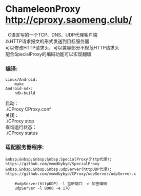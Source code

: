 ChameleonProxy     http://cproxy.saomeng.club/
======  
  
&nbsp;&nbsp;C语言写的一个TCP、DNS、UDP代理客户端  
以HTTP请求报文的形式发送到目标服务器  
可以修改HTTP请求头，可以兼容部分不规范HTTP请求头  
配合SpecialProxy的编码功能可以实现翻墙  

### 编译:  
~~~~~
Linux/Android:  
    make
Android-ndk:  
    ndk-build  
~~~~~

启动：  
./CProxy CProxy.conf  
关闭：  
./CProxy stop  
查询运行状态：  
./CProxy status  


### 适配服务器程序:  
    &nbsp;&nbsp;&nbsp;&nbsp;SpecialProxy(http代理): https://github.com/mmmdbybyd/SpecialProxy  
    &nbsp;&nbsp;&nbsp;&nbsp;udpServer(httpUDP代理): https://github.com/mmmdbybyd/CProxy/udpServer/udpServer.c  
~~~~~
    #udpServer(httpUDP) -l 监听端口 -e 加密编码  
    udpServer -l 8000 -e 170  
~~~~~
